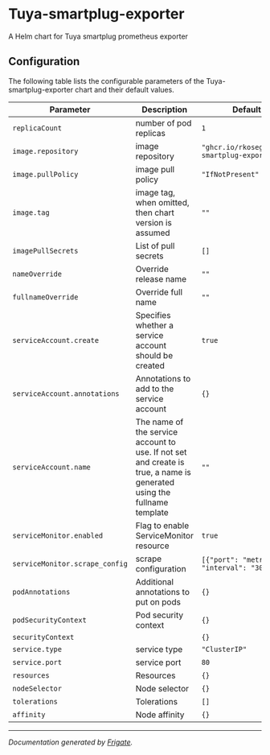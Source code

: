 
Tuya-smartplug-exporter
===========

A Helm chart for Tuya smartplug prometheus exporter


## Configuration

The following table lists the configurable parameters of the Tuya-smartplug-exporter chart and their default values.

| Parameter                | Description             | Default        |
| ------------------------ | ----------------------- | -------------- |
| `replicaCount` | number of pod replicas | `1` |
| `image.repository` | image repository | `"ghcr.io/rkosegi/tuya-smartplug-exporter"` |
| `image.pullPolicy` | image pull policy | `"IfNotPresent"` |
| `image.tag` | image tag, when omitted, then chart version is assumed | `""` |
| `imagePullSecrets` | List of pull secrets | `[]` |
| `nameOverride` | Override release name | `""` |
| `fullnameOverride` | Override full name | `""` |
| `serviceAccount.create` | Specifies whether a service account should be created | `true` |
| `serviceAccount.annotations` | Annotations to add to the service account | `{}` |
| `serviceAccount.name` | The name of the service account to use. If not set and create is true, a name is generated using the fullname template | `""` |
| `serviceMonitor.enabled` | Flag to enable ServiceMonitor resource | `true` |
| `serviceMonitor.scrape_config` | scrape configuration | `[{"port": "metrics", "interval": "30s"}]` |
| `podAnnotations` | Additional annotations to put on pods | `{}` |
| `podSecurityContext` | Pod security context | `{}` |
| `securityContext` |  | `{}` |
| `service.type` | service type | `"ClusterIP"` |
| `service.port` | service port | `80` |
| `resources` | Resources | `{}` |
| `nodeSelector` | Node selector | `{}` |
| `tolerations` | Tolerations | `[]` |
| `affinity` | Node affinity | `{}` |



---
_Documentation generated by [Frigate](https://frigate.readthedocs.io)._

